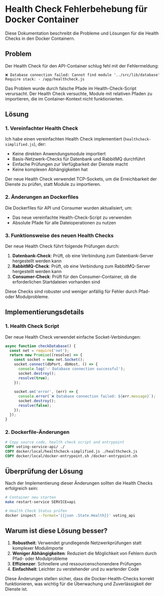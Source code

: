 # Health Check Fehlerbehebung für Docker Container

Diese Dokumentation beschreibt die Probleme und Lösungen für die Health Checks in den Docker Containern.

## Problem

Der Health Check für den API-Container schlug fehl mit der Fehlermeldung:

```
❌ Database connection failed: Cannot find module '../src/lib/database' Require stack: - /app/healthcheck.js
```

Das Problem wurde durch falsche Pfade im Health-Check-Script verursacht. Der Health Check versuchte, Module mit relativen Pfaden zu importieren, die im Container-Kontext nicht funktionierten.

## Lösung

### 1. Vereinfachter Health Check

Ich habe einen vereinfachten Health Check implementiert (`healthcheck-simplified.js`), der:

- Keine direkten Anwendungsmodule importiert
- Basis-Netzwerk-Checks für Datenbank und RabbitMQ durchführt
- Einfache Prüfungen zur Verfügbarkeit der Dienste macht
- Keine komplexen Abhängigkeiten hat

Der neue Health Check verwendet TCP-Sockets, um die Erreichbarkeit der Dienste zu prüfen, statt Module zu importieren.

### 2. Änderungen an Dockerfiles

Die Dockerfiles für API und Consumer wurden aktualisiert, um:

- Das neue vereinfachte Health-Check-Script zu verwenden
- Absolute Pfade für alle Dateioperationen zu nutzen

### 3. Funktionsweise des neuen Health Checks

Der neue Health Check führt folgende Prüfungen durch:

1. **Datenbank-Check**: Prüft, ob eine Verbindung zum Datenbank-Server hergestellt werden kann
2. **RabbitMQ-Check**: Prüft, ob eine Verbindung zum RabbitMQ-Server hergestellt werden kann
3. **Consumer-Check**: Prüft für den Consumer-Container, ob die erforderlichen Startdateien vorhanden sind

Diese Checks sind robuster und weniger anfällig für Fehler durch Pfad- oder Modulprobleme.

## Implementierungsdetails

### 1. Health Check Script

Der neue Health Check verwendet einfache Socket-Verbindungen:

```javascript
async function checkDatabase() {
  const net = require('net');
  return new Promise((resolve) => {
    const socket = new net.Socket();
    socket.connect(dbPort, dbHost, () => {
      console.log('✅ Database connection successful');
      socket.destroy();
      resolve(true);
    });
    
    socket.on('error', (err) => {
      console.error(`❌ Database connection failed: ${err.message}`);
      socket.destroy();
      resolve(false);
    });
  });
}
```

### 2. Dockerfile-Änderungen

```dockerfile
# Copy source code, health check script and entrypoint
COPY voting-service-api/ ./
COPY docker/local/healthcheck-simplified.js ./healthcheck.js
COPY docker/local/docker-entrypoint.sh /docker-entrypoint.sh
```

## Überprüfung der Lösung

Nach der Implementierung dieser Änderungen sollten die Health Checks erfolgreich sein:

```bash
# Container neu starten
make restart-service SERVICE=api

# Health Check Status prüfen
docker inspect --format='{{json .State.Health}}' voting_api
```

## Warum ist diese Lösung besser?

1. **Robustheit**: Verwendet grundlegende Netzwerkprüfungen statt komplexer Modulimporte
2. **Weniger Abhängigkeiten**: Reduziert die Möglichkeit von Fehlern durch Pfad- oder Modulprobleme
3. **Effizienzer**: Schnellere und ressourcenschonendere Prüfungen
4. **Einfachheit**: Leichter zu verstehender und zu wartender Code

Diese Änderungen stellen sicher, dass die Docker-Health-Checks korrekt funktionieren, was wichtig für die Überwachung und Zuverlässigkeit der Dienste ist.